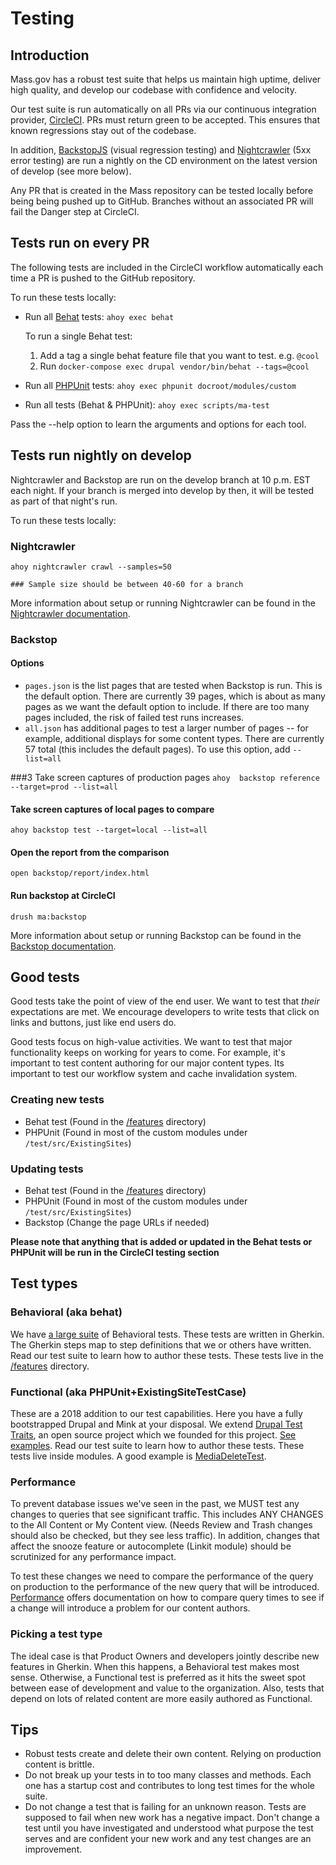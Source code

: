 # Testing

## Introduction

Mass.gov has a robust test suite that helps us maintain high uptime, deliver high quality, and develop our codebase with confidence and velocity.

Our test suite is run automatically on all PRs via our continuous integration provider, [CircleCI](https://circleci.com/gh/massgov/openmass). PRs must return green to be accepted. This ensures that known regressions stay out of the codebase.

In addition, [BackstopJS](https://github.com/massgov/openmass/blob/develop/backstop/README.md) (visual regression testing) and [Nightcrawler](https://github.com/massgov/openmass/blob/develop/.circleci/nightcrawler/README.md) (5xx error testing) are run a nightly on the CD environment on the latest version of develop (see more below).

Any PR that is created in the Mass repository can be tested locally before being being pushed up to GitHub. Branches without an associated PR will fail the Danger step at CircleCI.

## Tests run on every PR

The following tests are included in the CircleCI workflow automatically each time a PR is pushed to the GitHub repository. 

To run these tests locally:

- Run all [Behat](http://behat.org) tests: `ahoy exec behat`

  To run a single Behat test:

  1. Add a tag a single behat feature file that you want to test. e.g. `@cool`
  1. Run `docker-compose exec drupal vendor/bin/behat --tags=@cool`

- Run all [PHPUnit](https://phpunit.de/) tests: `ahoy exec phpunit docroot/modules/custom`

- Run all tests (Behat & PHPUnit): `ahoy exec scripts/ma-test`

Pass the --help option to learn the arguments and options for each tool.

## Tests run nightly on develop

Nightcrawler and Backstop are run on the develop branch at 10 p.m. EST each night. If your branch is merged into develop by then, it will be tested as part of that night's run.

To run these tests locally:

### Nightcrawler

```
ahoy nightcrawler crawl --samples=50

### Sample size should be between 40-60 for a branch
```

More information about setup or running Nightcrawler can be found in the [Nightcrawler documentation](https://github.com/massgov/openmass/blob/develop/.circleci/nightcrawler/README.md).


### Backstop

#### Options
  - `pages.json` is the list pages that are tested when Backstop is run. This is the default option. There are currently 39 pages, which is about as many pages as we want the default option to include. If there are too many pages included, the risk of failed test runs increases.
  - `all.json` has additional pages to test a larger number of pages -- for example, additional displays for some content types. There are currently 57 total (this includes the default pages). To use this option, add `--list=all`

###3 Take screen captures of production pages
`ahoy  backstop reference --target=prod --list=all`

#### Take screen captures of local pages to compare
`ahoy backstop test --target=local --list=all`

#### Open the report from the comparison 
`open backstop/report/index.html`

#### Run backstop at CircleCI 
`drush ma:backstop`

More information about setup or running Backstop can be found in the [Backstop documentation](https://github.com/massgov/openmass/blob/develop/backstop/README.md).

## Good tests

Good tests take the point of view of the end user. We want to test that _their_ expectations are met. We encourage developers to write tests that click on links and buttons, just like end users do.

Good tests focus on high-value activities. We want to test that major functionality keeps on working for years to come. For example, it's important to test content authoring for our major content types. Its important to test our workflow system and cache invalidation system.

### Creating new tests

- Behat test (Found in the [/features](https://github.com/massgov/openmass/tree/develop/features) directory)
- PHPUnit (Found in most of the custom modules under `/test/src/ExistingSites`)

### Updating tests

- Behat test (Found in the [/features](https://github.com/massgov/openmass/tree/develop/features) directory)
- PHPUnit (Found in most of the custom modules under `/test/src/ExistingSites`)
- Backstop (Change the page URLs if needed)

**Please note that anything that is added or updated in the Behat tests or PHPUnit will be run in the CircleCI testing section**

## Test types

### Behavioral (aka behat)

We have [a large suite](https://github.com/massgov/openmass/tree/develop/features) of Behavioral tests. These tests are written in Gherkin. The Gherkin steps map to step definitions that we or others have written. Read our test suite to learn how to author these tests. These tests live in the [/features](https://github.com/massgov/openmass/tree/develop/features) directory.

### Functional (aka PHPUnit+ExistingSiteTestCase)

These are a 2018 addition to our test capabilities. Here you have a fully bootstrapped Drupal and Mink at your disposal. We extend [Drupal Test Traits](https://github.com/weitzman/drupal-test-traits), an open source project which we founded for this project. [See examples](https://github.com/massgov/openmass/tree/develop/docroot/modules/custom/mass_utility/tests/src/ExistingSite). Read our test suite to learn how to author these tests. These tests live inside modules. A good example is [MediaDeleteTest](https://github.com/massgov/openmass/blob/develop/docroot/modules/custom/mass_media/tests/src/ExistingSite/MediaDeleteTest.php).

### Performance

To prevent database issues we've seen in the past, we MUST test any changes to queries that see significant traffic. This includes ANY CHANGES to the All Content or My Content view. (Needs Review and Trash changes should also be checked, but they see less traffic). In addition, changes that affect the snooze feature or autocomplete (Linkit module) should be scrutinized for any performance impact.

To test these changes we need to compare the performance of the query on production to the performance of the new query that will be introduced. [Performance](https://github.com/massgov/openmass/blob/develop/docs/performance.md) offers documentation on how to compare query times to see if a change will introduce a problem for our content authors.

### Picking a test type

The ideal case is that Product Owners and developers jointly describe new features in Gherkin. When this happens, a Behavioral test makes most sense. Otherwise, a Functional test is preferred as it hits the sweet spot between ease of development and value to the organization. Also, tests that depend on lots of related content are more easily authored as Functional.

## Tips

- Robust tests create and delete their own content. Relying on production content is brittle.
- Do not break up your tests in to too many classes and methods. Each one has a startup cost and contributes to long test times for the whole suite.
- Do not change a test that is failing for an unknown reason. Tests are supposed to fail when new work has a negative impact. Don't change a test until you have investigated and understood what purpose the test serves and are confident your new work and any test changes are an improvement.
